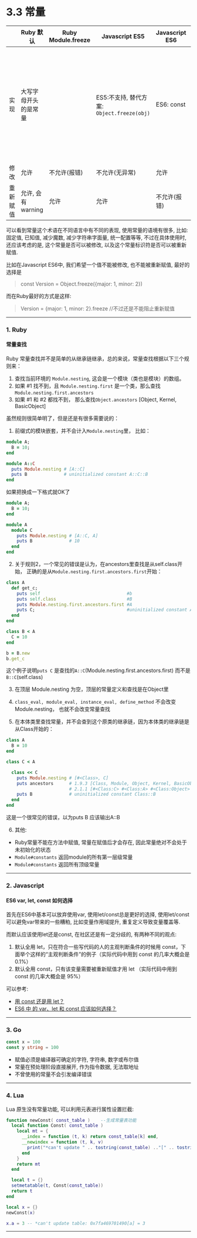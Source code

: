 # 3.3 常量

|          | Ruby 默认            | Ruby Module.freeze | Javascript ES5                             | Javascript ES6 | Go                                                            | Lua    |
|----------|----------------------|--------------------|--------------------------------------------|----------------|---------------------------------------------------------------|--------|
| 实现     | 大写字母开头的是常量 |                    | ES5:不支持, 替代方案: `Object.freeze(obj)` | ES6: const     | const<br>常量在预处理阶段直接展开, 作为指令数据<br>类型有限制 | 不支持 |
| 修改     | 允许                 | 不允许(报错)       | 不允许(无异常)                             | 允许           | 无法修改                                                      | -      |
| 重新赋值 | 允许, 会有warning    | 允许               | 允许                                       | 不允许(报错)   | 不允许                                                        | -      |


可以看到常量这个术语在不同语言中有不同的表现, 使用常量的语境有很多, 比如: 固定值, 已知值, 减少魔数, 减少字符串字面量, 统一配置等等, 不过在具体使用时, 还应该考虑的是, 这个常量是否可以被修改, 以及这个常量标识符是否可以被重新赋值.

比如在Javascript ES6中, 我们希望一个值不能被修改, 也不能被重新赋值, 最好的选择是

> const Version = Object.freeze({major: 1, minor: 2})

而在Ruby最好的方式是这样:

> Version = {major: 1, minor: 2}.freeze //不过还是不能阻止重新赋值

---

### 1. Ruby

#### 常量查找

Ruby 常量查找并不是简单的从继承链继承，总的来说，常量查找根据以下三个规则来：

1. 查找当前环境的 `Module.nesting`, 这会是一个模块（类也是模块）的数组。
2. 如果 #1 找不到，且 `Module.nesting.first` 是一个类，那么查找 `Module.nesting.first.ancestors`
3. 如果 #1 和 #2 都找不到， 那么查找`Object.ancestors` [Object, Kernel, BasicObject]

虽然规则很简单明了，但是还是有很多需要说的：

1. 前缀式的模块嵌套，并不会计入`Module.nesting`里， 比如：

  ```ruby
  module A;
    B = 10;
  end

  module A::C
    puts Module.nesting # [A::C]
    puts B              # uninitialized constant A::C::B
  end
  ```
  如果把换成一下格式就OK了

  ```ruby
  module A;
    B = 10;
  end

  module A
    module C
      puts Module.nesting # [A::C, A]
      puts B              # 10
    end
  end
  ```

2. 关于规则2，一个常见的错误是认为，在ancestors里查找是从self.class开始， 正确的是从`Module.nesting.first.ancestors.first`开始：

  ```ruby
  class A
    def get_c;
      puts self                                 #b
      puts self.class                           #B
      puts Module.nesting.first.ancestors.first #A
      puts C;                                   #uninitialized constant A::C
    end
  end

  class B < A
    C = 10
  end

  b = B.new
  b.get_c
  ```

  这个例子说明`puts C` 是查找的`A::C`(Module.nesting.first.ancestors.first) 而不是`B::C`(self.class)

3. 在顶层 Module.nesting 为空，顶层的常量定义和查找是在Object里

4. `class_eval, module_eval, instance_eval, define_method` 不会改变Module.nesting， 也就不会改变常量查找

5. 在本体类里查找常量，并不会查到这个原类的继承链，因为本体类的继承链是从Class开始的：
  ```ruby
  class A
    B = 10
  end

  class C < A

    class << C
      puts Module.nesting # [#<Class>, C]
      puts ancestors      # 1.9.3 [Class, Module, Object, Kernel, BasicObject]
                          # 2.1.1 [#<Class:C> #<Class:A> #<Class:Object> #<Class:BasicObject> Class Module Object Kernel BasicObject]
      puts B              # uninitialized constant Class::B
    end
  end
  ```
   这是一个很常见的错误，以为puts B 应该输出A::B

6. 其他:

  * Ruby常量不能在方法中赋值, 常量在赋值后才会存在, 因此常量绝对不会处于未初始化的状态
  * `Module#constants` 返回module的所有第一层级常量
  * `Module#constants` 返回所有顶级常量

---

### 2. Javascript

#### ES6 var, let, const 如何选择

首先在ES6中基本可以放弃使用var, 使用let/const总是更好的选择, 使用let/const可以避免var带来的一些糟粕, 比如变量作用域提升, 重复定义导致变量覆盖等.

而默认应该使用let还是const, 在社区还是有一定分歧的, 有两种不同的观点:

1. 默认全用 let，只在符合一些写代码的人的主观判断条件的时候用 const，下面举个这样的“主观判断条件”的例子（实际代码中用到 const 的几率大概会是 0.1%）
2. 默认全用 const，只有该变量需要被重新赋值才用 let （实际代码中用到 const 的几率大概会是 95%）

可以参考:

* [用 const 还是用 let？](http://www.cnblogs.com/ziyunfei/p/6038213.html)
* [ES6 中 的 var、let 和 const 应该如何选择？](http://www.ituring.com.cn/article/261278)

---

### 3. Go

```go
const x = 100  
const y string = 100
```

* 赋值必须是编译器可确定的字符, 字符串, 数字或布尔值
* 常量在预处理阶段直接展开, 作为指令数据, 无法取地址
* 不曾使用的常量不会引发编译错误

---

### 4. Lua


Lua 原生没有常量功能, 可以利用元表进行属性设置拦截:

```lua
function newConst( const_table )    --生成常量表功能
  local function Const( const_table )
    local mt = {
      __index = function (t, k) return const_table[k] end,
      __newindex = function (t, k, v)
        print("*can't update " .. tostring(const_table) .."[" .. tostring(k) .."] = " .. tostring(v))
      end
    }
    return mt
  end

  local t = {}
  setmetatable(t, Const(const_table))
  return t
end

local x = {}
newConst(x)

x.a = 3 -- *can't update table: 0x7fa469701490[a] = 3
```


---

